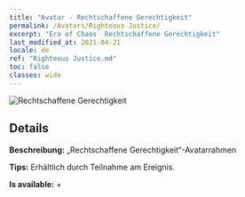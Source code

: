 ```yaml
---
title: "Avatar - Rechtschaffene Gerechtigkeit"
permalink: /Avatars/Righteous Justice/
excerpt: "Era of Chaos  Rechtschaffene Gerechtigkeit"
last_modified_at: 2021-04-21
locale: de
ref: "Righteous Justice.md"
toc: false
classes: wide
---
```

 ![Rechtschaffene Gerechtigkeit](/images/a/avatarFrame_74.png)

## Details

 **Beschreibung:** „Rechtschaffene Gerechtigkeit“-Avatarrahmen 

 **Tips:** Erhältlich durch Teilnahme am Ereignis. 

 **Is available:**  + 

